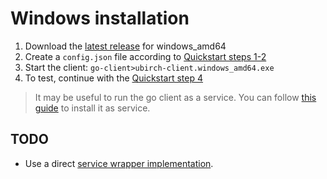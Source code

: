 # Windows installation

1. Download the [latest release](https://github.com/ubirch/ubirch-client-go/releases)  for windows_amd64
2. Create a `config.json` file according to [Quickstart steps 1-2](https://github.com/ubirch/ubirch-client-go#quick-start)
3. Start the client: `go-client>ubirch-client.windows_amd64.exe`
4. To test, continue with the [Quickstart step 4](https://github.com/ubirch/ubirch-client-go#quick-start)

> It may be useful to run the go client as a service. You can follow [this guide](https://www.howtogeek.com/50786/using-srvstart-to-run-any-application-as-a-windows-service/)
> to install it as service.

## TODO

- Use a direct [service wrapper implementation](https://github.com/golang/sys/blob/master/windows/svc/example/service.go).
